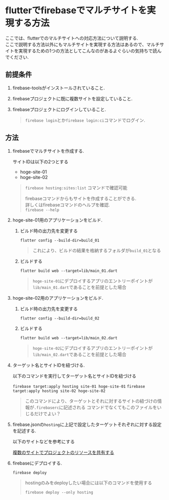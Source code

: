 # flutterでfirebaseでマルチサイトを実現する方法

ここでは、flutterでのマルチサイトへの対応方法について説明する.\
ここで説明する方法以外にもマルチサイトを実現する方法はあるので、マルチサイトを実現するための1つの方法としてこんなのがあるよぐらいの気持ちで読んでください.

## 前提条件

1. firebase-toolsがインストールされていること.

2. firebaseプロジェクトに既に複数サイトを設定していること.

3. firebaseプロジェクトにログインしていること.

    > `firebase login`とか`firebase login:ci`コマンドでログイン.

## 方法

1. firebaseでマルチサイトを作成する.

    サイトIDは以下の2つとする

    - hoge-site-01
    - hoge-site-02

    > `firebase hosting:sites:list`
    > コマンドで確認可能
    >
    > firebaseコマンドからもサイトを作成することができる.\
    > 詳しくはfirebaseコマンドのヘルプを確認.\
    > `firebase --help`

2. hoge-site-01用のアプリケーションをビルド.

    1. ビルド時の出力先を変更する

        `flutter config --build-dir=build_01`

        > これにより、ビルドの結果を格納するフォルダが`build_01`となる

    2. ビルドする

        `flutter build web --target=lib/main_01.dart`

        > `hoge-site-01`にデプロイするアプリのエントリーポイントが`lib/main_01.dart`であることを前提とした場合

3. hoge-site-02用のアプリケーションをビルド.

    1. ビルド時の出力先を変更する

        `flutter config --build-dir=build_02`

    2. ビルドする

        `flutter build web --target=lib/main_02.dart`

        > `hoge-site-02`にデプロイするアプリのエントリーポイントが`lib/main_02.dart`であることを前提とした場合

4. ターゲット名とサイトIDを紐づける.

    以下のコマンドを実行してターゲット名とサイトIDを紐づける

    `firebase target:apply hosting site-01 hoge-site-01`
    `firebase target:apply hosting site-02 hoge-site-02`

    > このコマンドにより、ターゲットとそれに対するサイトの紐づけの情報が`.firebaserc`に記述される
    > コマンドでなくてもこのファイルをいじるだけでよい？

5. firebase.jsonの`hosting`に上記で設定したターゲットそれぞれに対する設定を記述する.

    以下のサイトなどを参考にする

    [複数のサイトでプロジェクトのリソースを共有する](https://firebase.google.com/docs/hosting/multisites?hl=ja)

6. firebaseにデプロイする.

    `firebase deploy`

    > hostingのみをdeployしたい場合には以下のコマンドを使用する
    >
    > `firebase deploy --only hosting`
